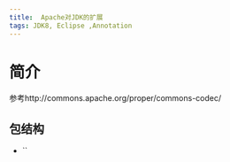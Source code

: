 ```yaml
---
title:  Apache对JDK的扩展
tags: JDK8, Eclipse ,Annotation
---
```

# 简介
参考http://commons.apache.org/proper/commons-codec/



## 包结构
* ``